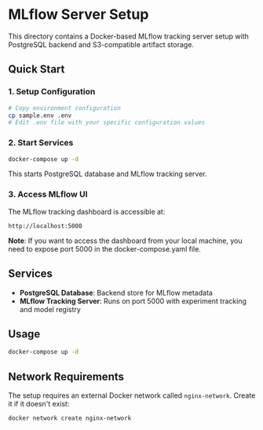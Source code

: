 # MLflow Server Setup

This directory contains a Docker-based MLflow tracking server setup with PostgreSQL backend and S3-compatible artifact storage.

## Quick Start

### 1. Setup Configuration

```bash
# Copy environment configuration
cp sample.env .env
# Edit .env file with your specific configuration values
```

### 2. Start Services

```bash
docker-compose up -d
```

This starts PostgreSQL database and MLflow tracking server.

### 3. Access MLflow UI

The MLflow tracking dashboard is accessible at:

```
http://localhost:5000
```

**Note**: If you want to access the dashboard from your local machine, you need to expose port 5000 in the docker-compose.yaml file.

## Services

- **PostgreSQL Database**: Backend store for MLflow metadata
- **MLflow Tracking Server**: Runs on port 5000 with experiment tracking and model registry

## Usage

```bash
docker-compose up -d
```

## Network Requirements

The setup requires an external Docker network called `nginx-network`. Create it if it doesn't exist:

```bash
docker network create nginx-network
```
